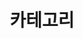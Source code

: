 ---
title: "카테고리"
layout: categories
permalink: /categories/
author_profile: true 
sidebar_main: true
---